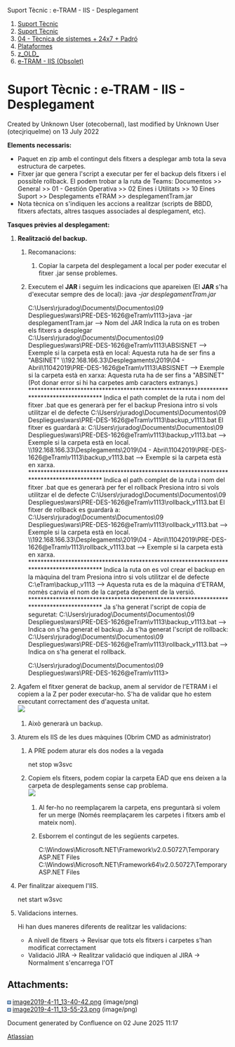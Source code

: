 Suport Tècnic : e-TRAM - IIS - Desplegament  

1.  [Suport Tècnic](index.html)
2.  [Suport Tècnic](13893782.html)
3.  [04 - Tècnica de sistemes + 24x7 + Padró](26313202.html)
4.  [Plataformes](Plataformes_41520520.html)
5.  [z\_OLD\_](z_OLD__118554696.html)
6.  [e-TRAM - IIS (Obsolet)](41520747.html)

Suport Tècnic : e-TRAM - IIS - Desplegament
===========================================

Created by Unknown User (otecobernal), last modified by Unknown User (otecjriquelme) on 13 July 2022

**Elements necessaris:**

*   Paquet en zip amb el contingut dels fitxers a desplegar amb tota la seva estructura de carpetes.
*   Fitxer jar que genera l'script a executar per fer el backup dels fitxers i el possible rollback. El podem trobar a la ruta de Teams: Documentos >> General >> 01 - Gestión Operativa >> 02 Eines i Utilitats >> 10 Eines Suport >> Desplegaments eTRAM >> desplegamentTram.jar
*   Nota tècnica on s'indiquen les accions a realitzar (scripts de BBDD, fitxers afectats, altres tasques associades al desplegament, etc).

  

**Tasques prèvies al desplegament:**

1.  **Realització del backup.**
    1.  Recomanacions:
        1.  Copiar la carpeta del desplegament a local per poder executar el fitxer .jar sense problemes.
    2.  Executem el **JAR** i seguim les indicacions que apareixen (El **JAR** s'ha d'executar sempre des de local): java _\-jar desplegamentTram.jar_  
        
        C:\\Users\\rjuradog\\Documents\\Documentos\\09 Despliegues\\wars\\PRE-DES-1626@eTram\\v1113>java -jar desplegamentTram.jar --> Nom del JAR
        Indica la ruta on es troben els fitxers a desplegar
        C:\\Users\\rjuradog\\Documents\\Documentos\\09 Despliegues\\wars\\PRE-DES-1626@eTram\\v1113\\ABSISNET  --> Exemple si la carpeta està en local: Aquesta ruta ha de ser fins a "ABSINET"
        \\\\192.168.166.33\\Desplegaments\\2019\\04 - Abril\\11042019\\PRE-DES-1626@eTram\\v1113\\ABSISNET  --> Exemple si la carpeta està en xarxa: Aquesta ruta ha de ser fins a "ABSINET" (Pot donar error si hi ha carpetes amb caracters extranys.)
        \*\*\*\*\*\*\*\*\*\*\*\*\*\*\*\*\*\*\*\*\*\*\*\*\*\*\*\*\*\*\*\*\*\*\*\*\*\*\*\*\*\*\*\*\*\*\*\*\*\*\*\*\*\*\*\*\*\*\*\*\*\*\*\*\*\*\*\*\*\*\*\*\*\*\*\*\*\*\*\*\*\*\*\*\*\*\*\*\*
        Indica el path complet de la ruta i nom del fitxer .bat que es generarà per fer el backup
        Presiona intro si vols utilitzar el de defecte
        C:\\Users\\rjuradog\\Documents\\Documentos\\09 Despliegues\\wars\\PRE-DES-1626@eTram\\v1113\\backup\_v1113.bat
        El fitxer es guardarà a: C:\\Users\\rjuradog\\Documents\\Documentos\\09 Despliegues\\wars\\PRE-DES-1626@eTram\\v1113\\backup\_v1113.bat --> Exemple si la carpeta està en local.
        \\\\192.168.166.33\\Desplegaments\\2019\\04 - Abril\\11042019\\PRE-DES-1626@eTram\\v1113\\backup\_v1113.bat  --> Exemple si la carpeta està en xarxa.
        \*\*\*\*\*\*\*\*\*\*\*\*\*\*\*\*\*\*\*\*\*\*\*\*\*\*\*\*\*\*\*\*\*\*\*\*\*\*\*\*\*\*\*\*\*\*\*\*\*\*\*\*\*\*\*\*\*\*\*\*\*\*\*\*\*\*\*\*\*\*\*\*\*\*\*\*\*\*\*\*\*\*\*\*\*\*\*\*\*
        Indica el path complet de la ruta i nom del fitxer .bat que es generarà per fer el rollback
        Presiona intro si vols utilitzar el de defecte
        C:\\Users\\rjuradog\\Documents\\Documentos\\09 Despliegues\\wars\\PRE-DES-1626@eTram\\v1113\\rollback\_v1113.bat
        El fitxer de rollback es guardarà a: C:\\Users\\rjuradog\\Documents\\Documentos\\09 Despliegues\\wars\\PRE-DES-1626@eTram\\v1113\\rollback\_v1113.bat --> Exemple si la carpeta està en local.
        \\\\192.168.166.33\\Desplegaments\\2019\\04 - Abril\\11042019\\PRE-DES-1626@eTram\\v1113\\rollback\_v1113.bat  --> Exemple si la carpeta està en xarxa.
        \*\*\*\*\*\*\*\*\*\*\*\*\*\*\*\*\*\*\*\*\*\*\*\*\*\*\*\*\*\*\*\*\*\*\*\*\*\*\*\*\*\*\*\*\*\*\*\*\*\*\*\*\*\*\*\*\*\*\*\*\*\*\*\*\*\*\*\*\*\*\*\*\*\*\*\*\*\*\*\*\*\*\*\*\*\*\*\*\*
        Indica la ruta on es vol crear el backup en la màquina del tram
        Presiona intro si vols utilitzar el de defecte
        C:\\eTram\\backup\_v1113 --> Aquesta ruta es de la màquina d'ETRAM, nomès canvia el nom de la carpeta depenent de la versió.
        \*\*\*\*\*\*\*\*\*\*\*\*\*\*\*\*\*\*\*\*\*\*\*\*\*\*\*\*\*\*\*\*\*\*\*\*\*\*\*\*\*\*\*\*\*\*\*\*\*\*\*\*\*\*\*\*\*\*\*\*\*\*\*\*\*\*\*\*\*\*\*\*\*\*\*\*\*\*\*\*\*\*\*\*\*\*\*\*\*
        Ja s'ha generat l'script de copia de seguretat: C:\\Users\\rjuradog\\Documents\\Documentos\\09 Despliegues\\wars\\PRE-DES-1626@eTram\\v1113\\backup\_v1113.bat  --> Indica on s'ha generat el backup.
        Ja s'ha generat l'script de rollback: C:\\Users\\rjuradog\\Documents\\Documentos\\09 Despliegues\\wars\\PRE-DES-1626@eTram\\v1113\\rollback\_v1113.bat --> Indica on s'ha generat el rollback.
        
        C:\\Users\\rjuradog\\Documents\\Documentos\\09 Despliegues\\wars\\PRE-DES-1626@eTram\\v1113>
        
2.  Agafem el fitxer generat de backup, anem al servidor de l'ETRAM i el copiem a la Z per poder executar-ho. S'ha de validar que ho estem executant correctament des d'aquesta unitat.  
    ![](attachments/41520749/41522305.png)
    
    1.  Això generarà un backup.
3.  Aturem els IIS de les dues màquines (Obrim CMD as administrator)
    1.  A PRE podem aturar els dos nodes a la vegada
        
        net stop w3svc
        
    2.  Copiem els fitxers, podem copiar la carpeta EAD que ens deixen a la carpeta de desplegaments sense cap problema.  
        ![](attachments/41520749/41522306.png)  
        1.  Al fer-ho no reemplaçarem la carpeta, ens preguntarà si volem fer un merge (Només reemplaçarem les carpetes i fitxers amb el mateix nom).
        2.  Esborrem el contingut de les següents carpetes.
            
            C:\\Windows\\Microsoft.NET\\Framework\\v2.0.50727\\Temporary ASP.NET Files
            C:\\Windows\\Microsoft.NET\\Framework64\\v2.0.50727\\Temporary ASP.NET Files
            
4.  Per finalitzar aixequem l'IIS.
    
    net start w3svc
    
5.  Validacions internes.
    
    Hi han dues maneres diferents de realitzar les validacions:
    
    *   A nivell de fitxers → Revisar que tots els fitxers i carpetes s'han modificat correctament
    *   Validació JIRA → Realitzar validació que indiquen al JIRA →  Normalment s'encarrega l'OT

Attachments:
------------

![](images/icons/bullet_blue.gif) [image2019-4-11\_13-40-42.png](attachments/41520749/41522305.png) (image/png)  
![](images/icons/bullet_blue.gif) [image2019-4-11\_13-55-23.png](attachments/41520749/41522306.png) (image/png)  

Document generated by Confluence on 02 June 2025 11:17

[Atlassian](http://www.atlassian.com/)